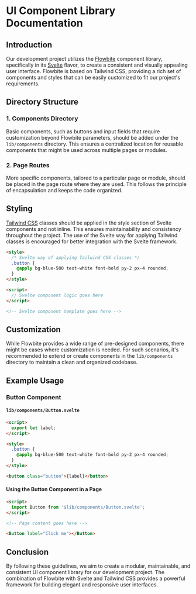 # UI Component Library Documentation

## Introduction

Our development project utilizes the [Flowbite](https://flowbite.com/) component library, specifically in its [Svelte](https://flowbite-svelte.com/) flavor, to create a consistent and visually appealing user interface. Flowbite is based on Tailwind CSS, providing a rich set of components and styles that can be easily customized to fit our project's requirements.

## Directory Structure

### 1. Components Directory

Basic components, such as buttons and input fields that require customization beyond Flowbite parameters, should be added under the `lib/components` directory. This ensures a centralized location for reusable components that might be used across multiple pages or modules.

### 2. Page Routes

More specific components, tailored to a particular page or module, should be placed in the page route where they are used. This follows the principle of encapsulation and keeps the code organized.

## Styling

[Tailwind CSS](https://tailwindcss.com/) classes should be applied in the style section of Svelte components and not inline. This ensures maintainability and consistency throughout the project. The use of the Svelte way for applying Tailwind classes is encouraged for better integration with the Svelte framework.

```html
<style>
  /* Svelte way of applying Tailwind CSS classes */
  .button {
    @apply bg-blue-500 text-white font-bold py-2 px-4 rounded;
  }
</style>

<script>
  // Svelte component logic goes here
</script>

<!-- Svelte component template goes here -->
```

## Customization

While Flowbite provides a wide range of pre-designed components, there might be cases where customization is needed. For such scenarios, it's recommended to extend or create components in the `lib/components` directory to maintain a clean and organized codebase.

## Example Usage

### Button Component

#### `lib/components/Button.svelte`

```html
<script>
  export let label;
</script>

<style>
  .button {
    @apply bg-blue-500 text-white font-bold py-2 px-4 rounded;
  }
</style>

<button class="button">{label}</button>
```

#### Using the Button Component in a Page

```html
<script>
  import Button from '$lib/components/Button.svelte';
</script>

<!-- Page content goes here -->

<Button label="Click me"></Button>
```

## Conclusion

By following these guidelines, we aim to create a modular, maintainable, and consistent UI component library for our development project. The combination of Flowbite with Svelte and Tailwind CSS provides a powerful framework for building elegant and responsive user interfaces.